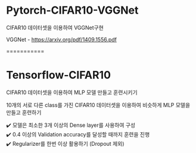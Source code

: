 # Pytorch-CIFAR10-VGGNet

CIFAR10 데이터셋을 이용하여 VGGNet구현

VGGNet - https://arxiv.org/pdf/1409.1556.pdf


===========
# Tensorflow-CIFAR10

CIFAR10 데이터셋을 이용하여 MLP 모델 만들고 훈련시키기<br>

10개의 서로 다른 class를 가진 CIFAR10 데이터셋을 이용하여 비슷하게 MLP 모델을 만들고 훈련하기 <br>

✔️ 모델은 최소한 3개 이상의 Dense layer를 사용하여 구성<br>
✔️ 0.4 이상의 Validation accuracy를 달성할 때까지 훈련을 진행<br>
✔️ Regularizer를 한번 이상 활용하기 (Dropout 제외)
